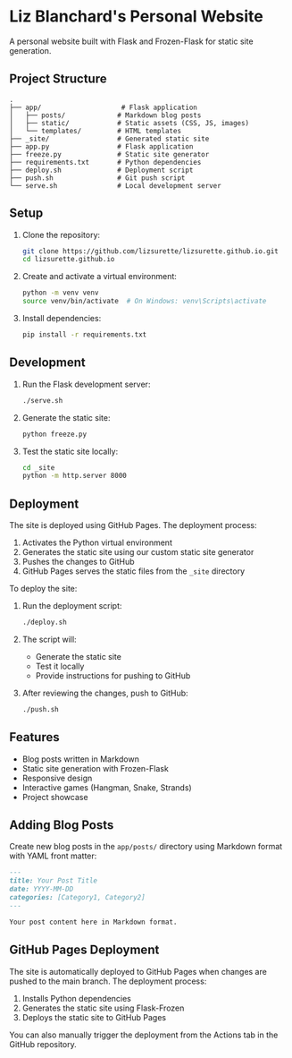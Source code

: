 # Liz Blanchard's Personal Website

A personal website built with Flask and Frozen-Flask for static site generation.

## Project Structure

```
.
├── app/                    # Flask application
│   ├── posts/             # Markdown blog posts
│   ├── static/            # Static assets (CSS, JS, images)
│   └── templates/         # HTML templates
├── _site/                 # Generated static site
├── app.py                 # Flask application
├── freeze.py              # Static site generator
├── requirements.txt       # Python dependencies
├── deploy.sh              # Deployment script
├── push.sh                # Git push script
└── serve.sh               # Local development server
```

## Setup

1. Clone the repository:
   ```bash
   git clone https://github.com/lizsurette/lizsurette.github.io.git
   cd lizsurette.github.io
   ```

2. Create and activate a virtual environment:
   ```bash
   python -m venv venv
   source venv/bin/activate  # On Windows: venv\Scripts\activate
   ```

3. Install dependencies:
   ```bash
   pip install -r requirements.txt
   ```

## Development

1. Run the Flask development server:
   ```bash
   ./serve.sh
   ```

2. Generate the static site:
   ```bash
   python freeze.py
   ```

3. Test the static site locally:
   ```bash
   cd _site
   python -m http.server 8000
   ```

## Deployment

The site is deployed using GitHub Pages. The deployment process:

1. Activates the Python virtual environment
2. Generates the static site using our custom static site generator
3. Pushes the changes to GitHub
4. GitHub Pages serves the static files from the `_site` directory

To deploy the site:

1. Run the deployment script:
   ```bash
   ./deploy.sh
   ```

2. The script will:
   - Generate the static site
   - Test it locally
   - Provide instructions for pushing to GitHub

3. After reviewing the changes, push to GitHub:
   ```bash
   ./push.sh
   ```

## Features

- Blog posts written in Markdown
- Static site generation with Frozen-Flask
- Responsive design
- Interactive games (Hangman, Snake, Strands)
- Project showcase

## Adding Blog Posts

Create new blog posts in the `app/posts/` directory using Markdown format with YAML front matter:

```markdown
---
title: Your Post Title
date: YYYY-MM-DD
categories: [Category1, Category2]
---

Your post content here in Markdown format.
```

## GitHub Pages Deployment

The site is automatically deployed to GitHub Pages when changes are pushed to the main branch. The deployment process:

1. Installs Python dependencies
2. Generates the static site using Flask-Frozen
3. Deploys the static site to GitHub Pages

You can also manually trigger the deployment from the Actions tab in the GitHub repository.
